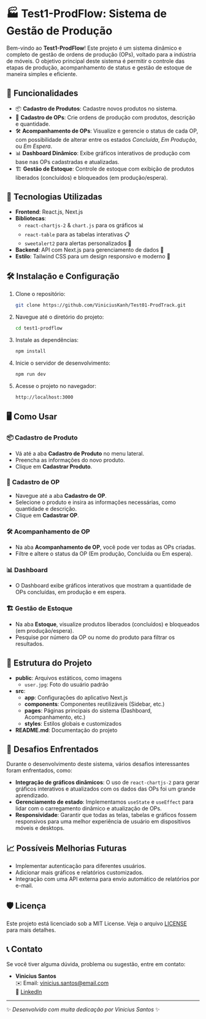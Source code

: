 # 🏭 **Test1-ProdFlow: Sistema de Gestão de Produção**

Bem-vindo ao **Test1-ProdFlow**! Este projeto é um sistema dinâmico e completo de gestão de ordens de produção (OPs), voltado para a indústria de móveis. O objetivo principal deste sistema é permitir o controle das etapas de produção, acompanhamento de status e gestão de estoque de maneira simples e eficiente.

## 🚀 **Funcionalidades**
- 📦 **Cadastro de Produtos**: Cadastre novos produtos no sistema.
- 📝 **Cadastro de OPs**: Crie ordens de produção com produtos, descrição e quantidade.
- 🛠️ **Acompanhamento de OPs**: Visualize e gerencie o status de cada OP, com possibilidade de alterar entre os estados _Concluída_, _Em Produção_, ou _Em Espera_.
- 📊 **Dashboard Dinâmico**: Exibe gráficos interativos de produção com base nas OPs cadastradas e atualizadas.
- 🏗️ **Gestão de Estoque**: Controle de estoque com exibição de produtos liberados (concluídos) e bloqueados (em produção/espera).

## 🔧 **Tecnologias Utilizadas**
- **Frontend**: React.js, Next.js
- **Bibliotecas**: 
  - `react-chartjs-2` & `chart.js` para os gráficos 📊
  - `react-table` para as tabelas interativas 📋
  - `sweetalert2` para alertas personalizados 💬
- **Backend**: API com Next.js para gerenciamento de dados 📡
- **Estilo**: Tailwind CSS para um design responsivo e moderno 💅

## 🛠️ **Instalação e Configuração**

1. Clone o repositório:
    ```bash
    git clone https://github.com/ViniciusKanh/Test01-ProdTrack.git
    ```

2. Navegue até o diretório do projeto:
    ```bash
    cd test1-prodflow
    ```

3. Instale as dependências:
    ```bash
    npm install
    ```

4. Inicie o servidor de desenvolvimento:
    ```bash
    npm run dev
    ```

5. Acesse o projeto no navegador:
    ```
    http://localhost:3000
    ```

## 🖥️ **Como Usar**

### 📦 **Cadastro de Produto**
- Vá até a aba **Cadastro de Produto** no menu lateral.
- Preencha as informações do novo produto.
- Clique em **Cadastrar Produto**.

### 📝 **Cadastro de OP**
- Navegue até a aba **Cadastro de OP**.
- Selecione o produto e insira as informações necessárias, como quantidade e descrição.
- Clique em **Cadastrar OP**.

### 🛠️ **Acompanhamento de OP**
- Na aba **Acompanhamento de OP**, você pode ver todas as OPs criadas.
- Filtre e altere o status da OP (Em produção, Concluída ou Em espera).

### 📊 **Dashboard**
- O Dashboard exibe gráficos interativos que mostram a quantidade de OPs concluídas, em produção e em espera.

### 🏗️ **Gestão de Estoque**
- Na aba **Estoque**, visualize produtos liberados (concluídos) e bloqueados (em produção/espera).
- Pesquise por número da OP ou nome do produto para filtrar os resultados.

## 📂 **Estrutura do Projeto**

- **public**: Arquivos estáticos, como imagens
  - `user.jpg`: Foto do usuário padrão
- **src**:
  - **app**: Configurações do aplicativo Next.js
  - **components**: Componentes reutilizáveis (Sidebar, etc.)
  - **pages**: Páginas principais do sistema (Dashboard, Acompanhamento, etc.)
  - **styles**: Estilos globais e customizados
- **README.md**: Documentação do projeto



## 🎯 **Desafios Enfrentados**
Durante o desenvolvimento deste sistema, vários desafios interessantes foram enfrentados, como:

- **Integração de gráficos dinâmicos**: O uso de `react-chartjs-2` para gerar gráficos interativos e atualizados com os dados das OPs foi um grande aprendizado.
- **Gerenciamento de estado**: Implementamos `useState` e `useEffect` para lidar com o carregamento dinâmico e atualização de OPs.
- **Responsividade**: Garantir que todas as telas, tabelas e gráficos fossem responsivos para uma melhor experiência de usuário em dispositivos móveis e desktops.

## 📈 **Possíveis Melhorias Futuras**
- Implementar autenticação para diferentes usuários.
- Adicionar mais gráficos e relatórios customizados.
- Integração com uma API externa para envio automático de relatórios por e-mail.

## 🛡️ **Licença**
Este projeto está licenciado sob a MIT License. Veja o arquivo [LICENSE](LICENSE) para mais detalhes.

## 📞 **Contato**
Se você tiver alguma dúvida, problema ou sugestão, entre em contato:

- **Vinicius Santos**  
  ✉️ Email: vinicius.santos@email.com  
  🔗 [LinkedIn](https://www.linkedin.com/in/vinicius-souza-santoss/)  

---

✨ _Desenvolvido com muita dedicação por Vinicius Santos_ ✨

